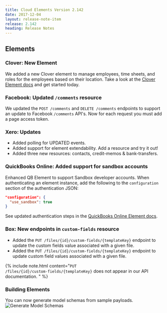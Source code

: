 ```yaml
---
title: Cloud Elements Version 2.142
date: 2017-12-04
layout: release-note-item
release: 2.142
heading: Release Notes
---
```


## Elements

### Clover: New Element

We added a new Clover element to manage employees, time sheets, and roles for the employees based on their location. Take a look at the [Clover Element docs](/docs/elements/clover/) and get started today.

### Facebook: Updated `/comments` resource

We updated the `POST /comments` and `DELETE /comments` endpoints to support an update to Facebook `/comments` API's. Now for each request you must add a page access token.

### Xero: Updates

* Added polling for UPDATED events.
* Added support for element extendability. Add a resource and try it out!
* Added three new resources: contacts, credit-memos & bank-transfers.

### QuickBooks Online: Added support for sandbox accounts

Enhanced QB Element to support Sandbox developer accounts. When authenticating an element instance, add the following to the `configuration` section of the authentication JSON:

```json
"configuration": {
  "use_sandbox": true
}
```

See updated authentication steps in the [QuickBooks Online Element docs](/docs/elements/quickbooksonline/authenticate.html).

### Box: New endpoints in `custom-fields` resource

* Added the `PUT /files/{id}/custom-fields/{templateKey}` endpoint to update the custom fields value associated with a given file.
* Added the `PUT /files/{id}/custom-fields/{templateKey}` endpoint to update custom field values associated with a given file.

{% include note.html content="<code>PUT /files/{id}/custom-fields/{templateKey}</code> does not appear in our API documentation.   " %}

### Building Elements

You can now generate model schemas from sample payloads.
![Generate Model Schemas](https://user-images.githubusercontent.com/2224488/32973897-fe86acea-cbbf-11e7-9c4d-fe34a1182740.gif)
